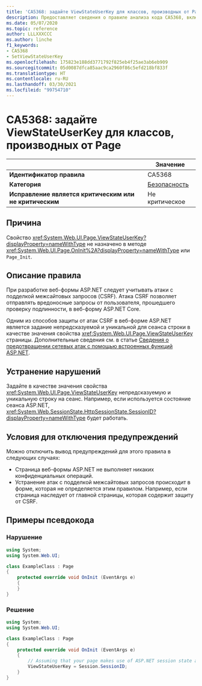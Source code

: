 ```yaml
---
title: 'CA5368: задайте ViewStateUserKey для классов, производных от Page (анализ кода)'
description: Предоставляет сведения о правиле анализа кода CA5368, включая причины нарушений и способы их устранения, а также условия отключения правила.
ms.date: 05/07/2020
ms.topic: reference
author: LLLXXXCCC
ms.author: linche
f1_keywords:
- CA5368
- SetViewStateUserKey
ms.openlocfilehash: 175823e188dd3771792f825eb4f25ae3ab6eb909
ms.sourcegitcommit: 05d0087dfca85aac9ca2960f86c5efd218bf833f
ms.translationtype: HT
ms.contentlocale: ru-RU
ms.lasthandoff: 03/30/2021
ms.locfileid: "99754710"
---
```

# <a name="ca5368-set-viewstateuserkey-for-classes-derived-from-page"></a>CA5368: задайте ViewStateUserKey для классов, производных от Page

| | Значение |
|-|-|
| **Идентификатор правила** |CA5368|
| **Категория** |[Безопасность](security-warnings.md)|
| **Исправление является критическим или не критическим** |Не критическое|

## <a name="cause"></a>Причина

Свойство <xref:System.Web.UI.Page.ViewStateUserKey?displayProperty=nameWithType> не назначено в методе <xref:System.Web.UI.Page.OnInit%2A?displayProperty=nameWithType> или `Page_Init`.

## <a name="rule-description"></a>Описание правила

При разработке веб-формы ASP.NET следует учитывать атаки с подделкой межсайтовых запросов (CSRF). Атака CSRF позволяет отправлять вредоносные запросы от пользователя, прошедшего проверку подлинности, в веб-форму ASP.NET Core.

Одним из способов защиты от атак CSRF в веб-форме ASP.NET является задание непредсказуемой и уникальной для сеанса строки в качестве значения свойства <xref:System.Web.UI.Page.ViewStateUserKey> страницы. Дополнительные сведения см. в статье [Сведения о предотвращении сетевых атак с помощью встроенных функций ASP.NET](/previous-versions/dotnet/articles/ms972969(v=msdn.10)#viewstateuserkey).

## <a name="how-to-fix-violations"></a>Устранение нарушений

Задайте в качестве значения свойства <xref:System.Web.UI.Page.ViewStateUserKey> непредсказуемую и уникальную строку на сеанс. Например, если используется состояние сеанса ASP.NET, <xref:System.Web.SessionState.HttpSessionState.SessionID?displayProperty=nameWithType> будет работать.

## <a name="when-to-suppress-warnings"></a>Условия для отключения предупреждений

Можно отключить вывод предупреждений для этого правила в следующих случаях:

- Страница веб-формы ASP.NET не выполняет никаких конфиденциальных операций.
- Устранение атак с подделкой межсайтовых запросов происходит в форме, которая не определяется этим правилом. Например, если страница наследует от главной страницы, которая содержит защиту от CSRF.

## <a name="pseudo-code-examples"></a>Примеры псевдокода

### <a name="violation"></a>Нарушение

```csharp
using System;
using System.Web.UI;

class ExampleClass : Page
{
    protected override void OnInit (EventArgs e)
    {
    }
}
```

### <a name="solution"></a>Решение

```csharp
using System;
using System.Web.UI;

class ExampleClass : Page
{
    protected override void OnInit (EventArgs e)
    {
        // Assuming that your page makes use of ASP.NET session state and the SessionID is stable.
        ViewStateUserKey = Session.SessionID;
    }
}
```
